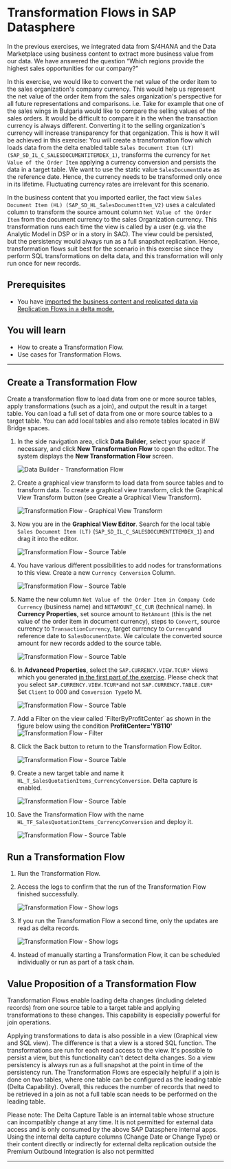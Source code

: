 # Transformation Flows in SAP Datasphere
In the previous exercises, we integrated data from S/4HANA and the Data Marketplace using business content to extract more business value from our data. We have answered the question “Which regions provide the highest sales opportunities for our company?”

In this exercise, we would like to convert the net value of the order item to the sales organization's company currency. This would help us represent the net value of the order item from the sales organization's perspective for all future representations and comparisons.
i.e. Take for example that one of the sales wings in Bulgaria would like to compare the selling values of the sales orders. It would be difficult to compare it in the when the transaction currency is always different. Converting it to the selling organization's currency will increase transparency for that organization.
This is how it will be achieved in this exercise: You will create a transformation flow which loads data from the delta enabled table `Sales Document Item (LT) (SAP_SD_IL_C_SALESDOCUMENTITEMDEX_1)`, transforms the currency for `Net Value of the Order Item` applying a currency conversion and persists the data in a target table.
We want to use the static value `SalesDocumentDate` as the reference date. Hence, the currency needs to be transformed only once in its lifetime. Fluctuating currency rates are irrelevant for this scenario.

In the business content that you imported earlier, the fact view `Sales Document Item (HL) (SAP_SD_HL_SalesDocumentItem_V2)` uses a calculated column to transform the source amount column `Net Value of the Order Item` from the document currency to the sales Organization currency. This transformation runs each time the view is called by a user (e.g. via the Analytic Model in DSP or in a story in SAC). 
The view could be persisted, but the persistency would always run as a full snapshot replication. Hence, transformation flows suit best for the scenario in this exercise since they perform SQL transformations on delta data, and this transformation will only run once for new records.


## Prerequisites
- You have [imported the business content and replicated data via Replication Flows in a delta mode.](../dsp_sales_analysis_1-s4-integration/dsp_sales_analysis_1-s4-integration.md)

## You will learn
  - How to create a Transformation Flow.
  - Use cases for Transformation Flows.
   
---

## Create a Transformation Flow
Create a transformation flow to load data from one or more source tables, apply transformations (such as a join), and output the result in a target table. You can load a full set of data from one or more source tables to a target table. You can add local tables and also remote tables located in BW Bridge spaces.  

1. In the side navigation area, click  **Data Builder**, select your space if necessary, and click **New Transformation Flow** to open the editor. The system displays the **New Transformation Flow** screen.

    ![Data Builder - Transformation Flow](./images-dsp_sales_analysis_3-transformation_flows/DSP_TF_DataBuilder.png)

2. Create a graphical view transform to load data from source tables and to transform data. To create a graphical view transform, click the Graphical View Transform button (see Create a Graphical View Transform). 

    ![Transformation Flow - Graphical View Transform](./images-dsp_sales_analysis_3-transformation_flows/DSP_TF_GV_Transform.png)

3. Now you are in the **Graphical View Editor**. Search for the local table `Sales Document Item (LT)` (`SAP_SD_IL_C_SALESDOCUMENTITEMDEX_1`) and drag it into the editor.

   ![Transformation Flow - Source Table](./images-dsp_sales_analysis_3-transformation_flows/DSP_TF_SourceTable.png)

4. You have various different possibilities to add nodes for transformations to this view. Create a new `Currency Conversion` Column.

   ![Transformation Flow - Source Table](./images-dsp_sales_analysis_3-transformation_flows/DSP_TF_CC.png)

5. Name the new column `Net Value of the Order Item in Company Code Currency` (business name) and `NETAMOUNT_CC_CUR` (technical name). In **Currency Properties**, set source amount to `NetAmount` (this is the net value of the order item in document currency), steps to `Convert`, source currency to `TransactionCurrency`, target currency to `Currency`and reference date to `SalesDocumentDate`. We calculate the converted source amount for new records added to the source table.

    ![Transformation Flow - Source Table](./images-dsp_sales_analysis_3-transformation_flows/DSP_TF_CC_1.png)

6. In **Advanced Properties**, select the `SAP.CURRENCY.VIEW.TCUR*` views which you generated [in the first part of the exercise](../dsp_sales_analysis_1-s4-integration/dsp_sales_analysis_1-s4-integration.md). Please check that you select `SAP.CURRENCY.VIEW.TCUR*`and not `SAP.CURRENCY.TABLE.CUR*` Set `Client` to 000 and `Conversion Type`to M. 

    ![Transformation Flow - Source Table](./images-dsp_sales_analysis_3-transformation_flows/DSP_TF_CC_2.png)

7. Add a Filter on the view called ´FilterByProfitCenter´ as shown in the figure below using the condition **ProfitCenter='YB110'**
    ![Transformation Flow - Filter](./images-dsp_sales_analysis_3-transformation_flows/DSP_TF_filter.png)  
    
8. Click the Back button to return to the Transformation Flow Editor. 

    ![Transformation Flow - Source Table](./images-dsp_sales_analysis_3-transformation_flows/DSP_TF_Back.png)

9. Create a new target table and name it `HL_T_SalesQuotationItems_CurrencyConversion`. Delta capture is enabled.

    ![Transformation Flow - Source Table](./images-dsp_sales_analysis_3-transformation_flows/DSP_TF_NTT.png)

10. Save the Transformation Flow with the name `HL_TF_SalesQuotationItems_CurrencyConversion` and deploy it.

    ![Transformation Flow - Source Table](./images-dsp_sales_analysis_3-transformation_flows/DSP_TF_SaveDeploy.png)

## Run a Transformation Flow
1. Run the Transformation Flow.
2. Access the logs to confirm that the run of the Transformation Flow finished successfully.

    ![Transformation Flow - Show logs](./images-dsp_sales_analysis_3-transformation_flows/DSP_TF_Logs.png)

3. If you run the Transformation Flow a second time, only the updates are read as delta records. 

    ![Transformation Flow - Show logs](./images-dsp_sales_analysis_3-transformation_flows/DSP_TF_Logs_2.png)

4. Instead of manually starting a Transformation Flow, it can be scheduled individually or run as part of a task chain.

## Value Proposition of a Transformation Flow
Transformation Flows enable loading delta changes (including deleted records) from one source table to a target table and applying transformations to these changes. This capability is especially powerful for join operations. 

Applying transformations to data is also possible in a view (Graphical view and SQL view). The difference is that a view is a stored SQL function. The transformations are run for each read access to the view. It's possible to persist a view, but this functionality can't detect delta changes. So a view persistency is always run as a full snapshot at the point in time of the persistency run. The Transformation Flows are especially helpful if a join is done on two tables, where one table can be configured as the leading table (Delta Capability). Overall, this reduces the number of records that need to be retrieved in a join as not a full table scan needs to be performed on the leading table.

Please note: The Delta Capture Table is an internal table whose structure can incompatibly change at any time. It is not permitted for external data access and is only consumed by the above SAP Datasphere internal apps. Using the internal delta capture columns (Change Date or Change Type) or their content directly or indirectly for external delta replication outside the Premium Outbound Integration is also not permitted



--- 

